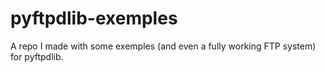 # pyftpdlib-exemples
A repo I made with some exemples (and even a fully working FTP system) for pyftpdlib.
